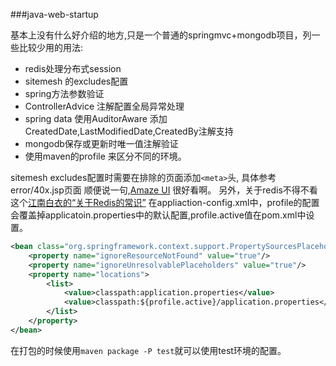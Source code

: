 ###java-web-startup

基本上没有什么好介绍的地方,只是一个普通的springmvc+mongodb项目，列一些比较少用的用法:

- redis处理分布式session
- sitemesh 的excludes配置
- spring方法参数验证
- ControllerAdvice 注解配置全局异常处理
- spring data 使用AuditorAware 添加CreatedDate,LastModifiedDate,CreatedBy注解支持
- mongodb保存或更新时唯一值注解验证
- 使用maven的profile 来区分不同的环境。

sitemesh excludes配置时需要在排除的页面添加`<meta>`头, 具体参考error/40x.jsp页面
顺便说一句,[Amaze UI](http://amazeui.org/) 很好看啊。
另外，关于redis不得不看这个[江南白衣的“关于Redis的常识”](https://linux.cn/article-1565-1.html)
在appliaction-config.xml中，profile的配置会覆盖掉applicatoin.properties中的默认配置,profile.active值在pom.xml中设置。
```xml
<bean class="org.springframework.context.support.PropertySourcesPlaceholderConfigurer">
    <property name="ignoreResourceNotFound" value="true"/>
    <property name="ignoreUnresolvablePlaceholders" value="true"/>
    <property name="locations">
        <list>
            <value>classpath:application.properties</value>
            <value>classpath:${profile.active}/application.properties</value>
        </list>
    </property>
</bean>
```

在打包的时候使用`maven package -P test`就可以使用test环境的配置。
